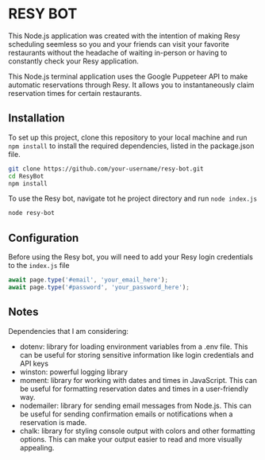 # RESY BOT

This Node.js application was created with the intention of making Resy scheduling seemless so you and your friends can visit your favorite restaurants without the headache of waiting in-person or having to constantly check your Resy application.

This Node.js terminal application uses the Google Puppeteer API to make automatic reservations through Resy. It allows you to instantaneously claim reservation times for certain restaurants.

## Installation
To set up this project, clone this repository to your local machine and run `npm install` to install the required dependencies, listed in the package.json file.

```bash
git clone https://github.com/your-username/resy-bot.git
cd ResyBot
npm install
```

To use the Resy bot, navigate tot he project directory and run `node index.js`
```bash
node resy-bot
```

## Configuration
Before using the Resy bot, you will need to add your Resy login credentials to the `index.js` file

```js
await page.type('#email', 'your_email_here');
await page.type('#password', 'your_password_here');
```

## Notes
Dependencies that I am considering:
* dotenv: library for loading environment variables from a .env file. This can be useful for storing sensitive information like login credentials and API keys
* winston: powerful logging library
* moment: library for working with dates and times in JavaScript. This can be useful for formatting reservation dates and times in a user-friendly way.
* nodemailer: library for sending email messages from Node.js. This can be useful for sending confirmation emails or notifications when a reservation is made.
* chalk: library for styling console output with colors and other formatting options. This can make your output easier to read and more visually appealing.